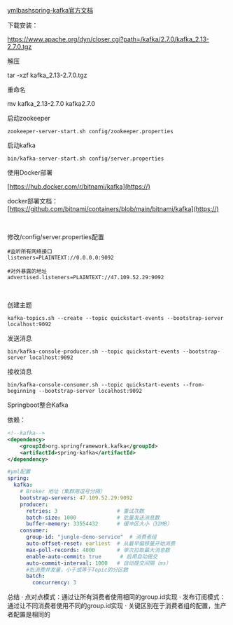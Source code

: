 [ymlbashspring-kafka官方文档](https://docs.spring.io/spring-kafka/docs/2.8.11/reference/html/)

下载安装：

https://www.apache.org/dyn/closer.cgi?path=/kafka/2.7.0/kafka_2.13-2.7.0.tgz

解压

 tar -xzf kafka_2.13-2.7.0.tgz

重命名

mv kafka_2.13-2.7.0 kafka2.7.0

启动zookeeper

```
zookeeper-server-start.sh config/zookeeper.properties
```

启动kafka

```
bin/kafka-server-start.sh config/server.properties
```

使用Docker部署

[https://hub.docker.com/r/bitnami/kafka](https://)

docker部署文档：[https://github.com/bitnami/containers/blob/main/bitnami/kafka](https://)

<br/>

修改/config/server.properties配置

```
#监听所有网络接口
listeners=PLAINTEXT://0.0.0.0:9092

#对外暴露的地址
advertised.listeners=PLAINTEXT://47.109.52.29:9092
```

<br/>

创建主题

```
kafka-topics.sh --create --topic quickstart-events --bootstrap-server localhost:9092
```

发送消息

```
bin/kafka-console-producer.sh --topic quickstart-events --bootstrap-server localhost:9092
```

接收消息

```
bin/kafka-console-consumer.sh --topic quickstart-events --from-beginning --bootstrap-server localhost:9092
```

Springboot整合Kafka

依赖：

```xml
<!--kafka-->
<dependency>
    <groupId>org.springframework.kafka</groupId>
    <artifactId>spring-kafka</artifactId>
</dependency>
```

```yaml
#yml配置
spring:
  kafka:
    # Broker 地址（集群用逗号分隔）
    bootstrap-servers: 47.109.52.29:9092
    producer:
      retries: 3                   # 重试次数
      batch-size: 1000             # 批量发送消息数
      buffer-memory: 33554432      # 缓冲区大小（32MB）
    consumer:
      group-id: "jungle-demo-service"  # 消费者组
      auto-offset-reset: earliest  # 从最早偏移量开始消费
      max-poll-records: 4000       # 单次拉取最大消息数
      enable-auto-commit: true      # 启用自动提交
      auto-commit-interval: 1000   # 自动提交间隔（ms）
      #批消费并发量，小于或等于Topic的分区数
      batch:
        concurrency: 3

```


总结
    · 点对点模式：通过让所有消费者使用相同的group.id实现
    · 发布订阅模式：通过让不同消费者使用不同的group.id实现
    · 关键区别在于消费者组的配置，生产者配置是相同的
